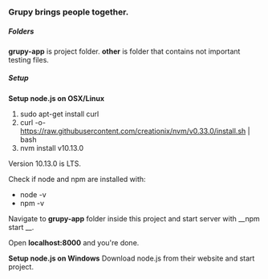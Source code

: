 ### Grupy brings people together.

##### Folders
__grupy-app__ is project folder.
__other__ is folder that contains not important testing files.


##### Setup
__Setup node.js on OSX/Linux__
1. sudo apt-get install curl
2. curl -o- https://raw.githubusercontent.com/creationix/nvm/v0.33.0/install.sh | bash
3. nvm install v10.13.0

Version 10.13.0 is LTS.

Check if node and npm are installed with:
* node -v
* npm -v

Navigate to __grupy-app__ folder inside this project and start server with __npm start __.

Open __localhost:8000__ and you're done.

__Setup node.js on Windows__
Download node.js from their website and start project.
